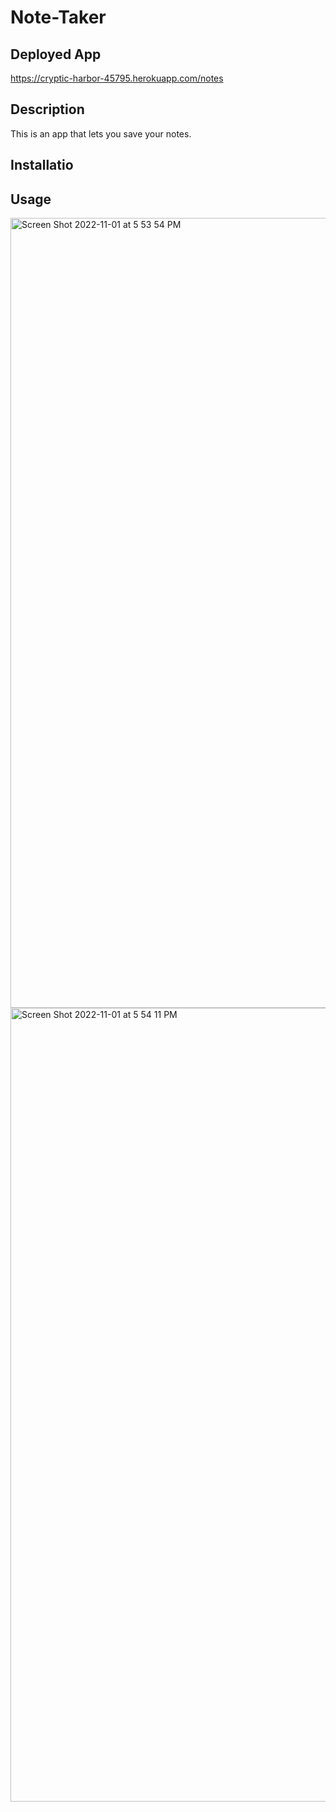 # Note-Taker


## Deployed App

https://cryptic-harbor-45795.herokuapp.com/notes
  
  
  
  

## Description
 This is an app that lets you save your notes.




## Installatio

## Usage
<img width="1264" alt="Screen Shot 2022-11-01 at 5 53 54 PM" src="https://user-images.githubusercontent.com/104331199/199364175-c58cff8f-a09e-4c35-8d97-b8ae2628d774.png">


<img width="1270" alt="Screen Shot 2022-11-01 at 5 54 11 PM" src="https://user-images.githubusercontent.com/104331199/199364192-e7ffc746-9636-44b4-a844-78c6cc001d45.png">






